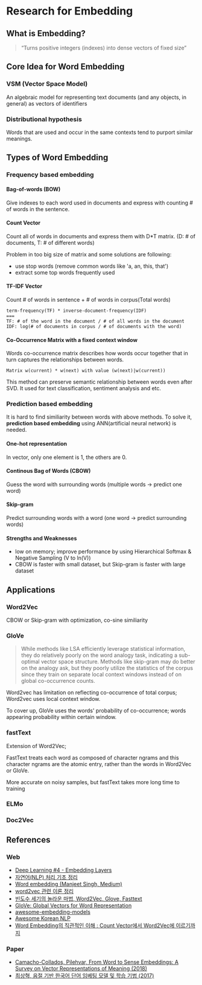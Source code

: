 # Research for Embedding

## What is Embedding?

> “Turns positive integers (indexes) into dense vectors of fixed size”

## Core Idea for Word Embedding

### VSM (Vector Space Model)
An algebraic model for representing text documents (and any objects, in general) as vectors of identifiers

### Distributional hypothesis
Words that are used and occur in the same contexts tend to purport similar meanings.


## Types of Word Embedding

### Frequency based embedding

#### Bag-of-words (BOW)
Give indexes to each word used in documents and express with counting # of words in the sentence.

#### Count Vector
Count all of words in documents and express them with D*T matrix. (D: # of documents, T: # of different words)

Problem in too big size of matrix and some solutions are following:
- use stop words (remove common words like 'a, an, this, that')
- extract some top words frequently used

#### TF-IDF Vector
Count # of words in sentence + # of words in corpus(Total words)
```
term-frequency(TF) * inverse-document-frequency(IDF)
===
TF: # of the word in the document / # of all words in the document
IDF: log(# of documents in corpus / # of documents with the word)
```
#### Co-Occurrence Matrix with a fixed context window
Words co-occurrence matrix describes how words occur together that in turn captures the relationships between words.
```
Matrix w(current) * w(next) with value (w(next)|w(current))
```

This method can preserve semantic relationship between words even after SVD. It used for text classification, sentiment analysis and etc.

### Prediction based embedding
It is hard to find similiarity between words with above methods. To solve it, **prediction based embedding** using ANN(artificial neural network) is needed.

#### One-hot representation
In vector, only one element is 1, the others are 0.

#### Continous Bag of Words (CBOW)
Guess the word with surrounding words
(multiple words -> predict one word)

#### Skip-gram
Predict surrounding words with a word
(one word -> predict surrounding words)

#### Strengths and Weaknesses
- low on memory; improve performance by using Hierarchical Softmax & Negative Sampling (V to ln(V))
- CBOW is faster with small dataset, but Skip-gram is faster with large dataset

## Applications

### Word2Vec
CBOW or Skip-gram with optimization, co-sine similiarity

### GloVe
> While methods like LSA efficiently leverage statistical information, they do relatively poorly on the word analogy task, indicating a sub-optimal vector space structure. Methods like skip-gram may do better on the analogy ask, but they poorly utilize the statistics of the corpus since they train on separate local context windows instead of on global co-occurrence counts.

Word2vec has limitation on reflecting co-occurrence of total corpus; Word2vec uses local context window.

To cover up, GloVe uses the words' probability of co-occurrence; words appearing probability within certain window.

### fastText
Extension of Word2Vec;

FastText treats each word as composed of character ngrams and this character ngrams are the atomic entry, rather than the words in Word2Vec or GloVe.

More accurate on noisy samples, but fastText takes more long time to training


### ELMo

### Doc2Vec

## References

### Web
-  [Deep Learning #4 - Embedding Layers](https://towardsdatascience.com/deep-learning-4-embedding-layers-f9a02d55ac12)
- [자연어(NLP) 처리 기초 정리](http://hero4earth.com/blog/learning/2018/01/17/NLP_Basics_01/)
- [Word embedding (Manjeet Singh, Medium)](https://medium.com/data-science-group-iitr/word-embedding-2d05d270b285)
- [word2vec 관련 이론 정리](https://shuuki4.wordpress.com/2016/01/27/word2vec-%EA%B4%80%EB%A0%A8-%EC%9D%B4%EB%A1%A0-%EC%A0%95%EB%A6%AC/)
- [빈도수 세기의 놀라운 마법, Word2Vec, Glove, Fasttext](https://ratsgo.github.io/from%20frequency%20to%20semantics/2017/03/11/embedding/)
- [GloVe: Global Vectors for Word Representation](https://nlp.stanford.edu/projects/glove/)
- [awesome-embedding-models](https://github.com/Hironsan/awesome-embedding-models)
- [Awesome Korean NLP](https://github.com/datanada/Awesome-Korean-NLP)
- [
Word Embedding의 직관적인 이해 : Count Vector에서 Word2Vec에 이르기까지](https://www.nextobe.com/single-post/2017/06/20/Word-Embedding%EC%9D%98-%EC%A7%81%EA%B4%80%EC%A0%81%EC%9D%B8-%EC%9D%B4%ED%95%B4-Count-Vector%EC%97%90%EC%84%9C-Word2Vec%EC%97%90-%EC%9D%B4%EB%A5%B4%EA%B8%B0%EA%B9%8C%EC%A7%80)

### Paper
- [Camacho-Collados, Pilehvar,
From Word to Sense Embeddings: A Survey on Vector Representations of Meaning (2018)](https://arxiv.org/abs/1805.04032)
- [최상혁, 음절 기반 한국어 단어 임베팅 모델 및 학습 기법 (2017)](http://s-space.snu.ac.kr/bitstream/10371/122708/1/000000142646.pdf)
